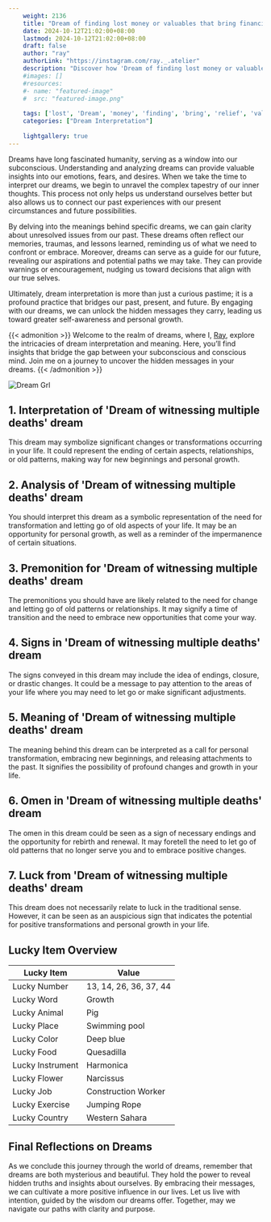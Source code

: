 ```yaml
---
    weight: 2136
    title: "Dream of finding lost money or valuables that bring financial relief."  # Assuming 'title' column exists
    date: 2024-10-12T21:02:00+08:00
    lastmod: 2024-10-12T21:02:00+08:00
    draft: false
    author: "ray"
    authorLink: "https://instagram.com/ray._.atelier"
    description: "Discover how 'Dream of finding lost money or valuables that bring financial relief.' can interpret your future and uncover its significant meanings in your life."
    #images: []
    #resources:
    #- name: "featured-image"
    #  src: "featured-image.png"
    
    tags: ['lost', 'Dream', 'money', 'finding', 'bring', 'relief', 'valuables', 'that', 'financial']
    categories: ["Dream Interpretation"]
    
    lightgallery: true
---
```

    
Dreams have long fascinated humanity, serving as a window into our subconscious. Understanding and analyzing dreams can provide valuable insights into our emotions, fears, and desires. When we take the time to interpret our dreams, we begin to unravel the complex tapestry of our inner thoughts. This process not only helps us understand ourselves better but also allows us to connect our past experiences with our present circumstances and future possibilities.

By delving into the meanings behind specific dreams, we can gain clarity about unresolved issues from our past. These dreams often reflect our memories, traumas, and lessons learned, reminding us of what we need to confront or embrace. Moreover, dreams can serve as a guide for our future, revealing our aspirations and potential paths we may take. They can provide warnings or encouragement, nudging us toward decisions that align with our true selves.

Ultimately, dream interpretation is more than just a curious pastime; it is a profound practice that bridges our past, present, and future. By engaging with our dreams, we can unlock the hidden messages they carry, leading us toward greater self-awareness and personal growth.

{{< admonition >}}
Welcome to the realm of dreams, where I, [Ray](https://instagram.com/ray._.atelier), explore the intricacies of dream interpretation and meaning. Here, you’ll find insights that bridge the gap between your subconscious and conscious mind. Join me on a journey to uncover the hidden messages in your dreams.
{{< /admonition >}}

![Dream Grl](https://cdn.pixabay.com/photo/2017/11/02/03/35/gothic-2910057_1280.jpg "Dream Grl")

## 1. Interpretation of 'Dream of witnessing multiple deaths' dream

This dream may symbolize significant changes or transformations occurring in your life. It could represent the ending of certain aspects, relationships, or old patterns, making way for new beginnings and personal growth.

## 2. Analysis of 'Dream of witnessing multiple deaths' dream

You should interpret this dream as a symbolic representation of the need for transformation and letting go of old aspects of your life. It may be an opportunity for personal growth, as well as a reminder of the impermanence of certain situations.

## 3. Premonition for 'Dream of witnessing multiple deaths' dream

The premonitions you should have are likely related to the need for change and letting go of old patterns or relationships. It may signify a time of transition and the need to embrace new opportunities that come your way.

## 4. Signs in 'Dream of witnessing multiple deaths' dream

The signs conveyed in this dream may include the idea of endings, closure, or drastic changes. It could be a message to pay attention to the areas of your life where you may need to let go or make significant adjustments.

## 5. Meaning of 'Dream of witnessing multiple deaths' dream

The meaning behind this dream can be interpreted as a call for personal transformation, embracing new beginnings, and releasing attachments to the past. It signifies the possibility of profound changes and growth in your life.

## 6. Omen in 'Dream of witnessing multiple deaths' dream

The omen in this dream could be seen as a sign of necessary endings and the opportunity for rebirth and renewal. It may foretell the need to let go of old patterns that no longer serve you and to embrace positive changes.

## 7. Luck from 'Dream of witnessing multiple deaths' dream

This dream does not necessarily relate to luck in the traditional sense. However, it can be seen as an auspicious sign that indicates the potential for positive transformations and personal growth in your life.

## Lucky Item Overview
| Lucky Item          | Value              |
|---------------|--------------------|
| Lucky Number        | 13, 14, 26, 36, 37, 44  |
| Lucky Word          | Growth |
| Lucky Animal        | Pig |
| Lucky Place         | Swimming pool     |
| Lucky Color         | Deep blue     |
| Lucky Food          | Quesadilla      |
| Lucky Instrument    | Harmonica |
| Lucky Flower        | Narcissus    |
| Lucky Job           | Construction Worker       |
| Lucky Exercise      | Jumping Rope  |
| Lucky Country       | Western Sahara    |


##  Final Reflections on Dreams

As we conclude this journey through the world of dreams, remember that dreams are both mysterious and beautiful. They hold the power to reveal hidden truths and insights about ourselves. By embracing their messages, we can cultivate a more positive influence in our lives. Let us live with intention, guided by the wisdom our dreams offer. Together, may we navigate our paths with clarity and purpose.
